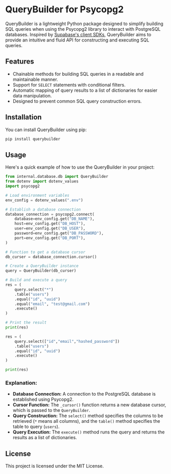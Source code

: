 # QueryBuilder for Psycopg2

QueryBuilder is a lightweight Python package designed to simplify building SQL queries when using the Psycopg2 library to interact with PostgreSQL databases. Inspired by [Supabase's client SDKs](https://supabase.com/), QueryBuilder aims to provide an intuitive and fluid API for constructing and executing SQL queries.

## Features

- Chainable methods for building SQL queries in a readable and maintainable manner.
- Support for `SELECT` statements with conditional filters.
- Automatic mapping of query results to a list of dictionaries for easier data manipulation.
- Designed to prevent common SQL query construction errors.

## Installation

You can install QueryBuilder using pip:

```bash
pip install querybuilder
```

## Usage

Here's a quick example of how to use the QueryBuilder in your project:

```python
from internal.database.db import QueryBuilder
from dotenv import dotenv_values
import psycopg2

# Load environment variables
env_config = dotenv_values(".env")

# Establish a database connection
database_connection = psycopg2.connect(
    database=env_config.get("DB_NAME"),
    host=env_config.get("DB_HOST"),
    user=env_config.get("DB_USER"),
    password=env_config.get("DB_PASSWORD"),
    port=env_config.get("DB_PORT"),
)

# Function to get a database cursor
db_curser = database_connection.cursor()

# Create a QueryBuilder instance
query = QueryBuilder(db_curser)

# Build and execute a query
res = (
    query.select("*")
    .table("users")
    .equal("id", "uuid")
    .equal("email", "test@gmail.com")
    .execute()
)

# Print the result
print(res)

res = (
    query.select(["id","email","hashed_password"])
    .table("users")
    .equal("id", "uuid")
    .execute()
)

print(res)
```

### Explanation:

- **Database Connection:** A connection to the PostgreSQL database is established using Psycopg2.
- **Cursor Function:** The `_cursor()` function returns a new database cursor, which is passed to the `QueryBuilder`.
- **Query Construction:** The `select()` method specifies the columns to be retrieved (`*` means all columns), and the `table()` method specifies the table to query (`users`).
- **Query Execution:** The `execute()` method runs the query and returns the results as a list of dictionaries.

## License

This project is licensed under the MIT License.

